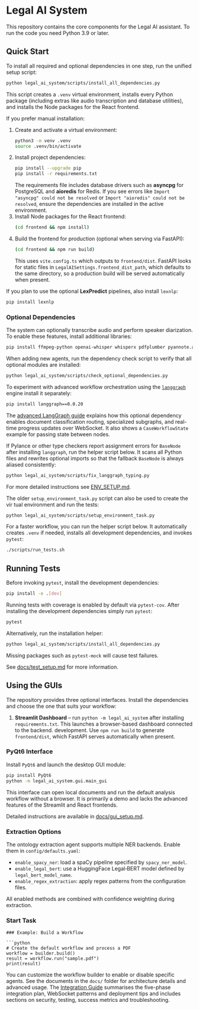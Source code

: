 # Legal AI System

This repository contains the core components for the Legal AI assistant. To run the code you need Python 3.9 or later.

## Quick Start

To install all required and optional dependencies in one step, run the unified setup script:

```bash
python legal_ai_system/scripts/install_all_dependencies.py
```

This script creates a `.venv` virtual environment, installs every Python package (including extras like audio transcription and database utilities), and installs the Node packages for the React frontend.

If you prefer manual installation:
1. Create and activate a virtual environment:
   ```bash
   python3 -m venv .venv
   source .venv/bin/activate
   ```
2. Install project dependencies:
   ```bash
   pip install --upgrade pip
   pip install -r requirements.txt
   ```
   The requirements file includes database drivers such as **asyncpg** for PostgreSQL and **aioredis** for Redis. If you see errors like `Import "asyncpg" could not be resolved` or `Import "aioredis" could not be resolved`, ensure the dependencies are installed in the active environment.
3. Install Node packages for the React frontend:
   ```bash
   (cd frontend && npm install)
   ```
4. Build the frontend for production (optional when serving via FastAPI):
   ```bash
   (cd frontend && npm run build)
   ```
   This uses `vite.config.ts` which outputs to `frontend/dist`. FastAPI looks for
   static files in `LegalAISettings.frontend_dist_path`, which defaults to the same directory,
   so a production build will be served automatically when present.

If you plan to use the optional **LexPredict** pipelines, also install `lexnlp`:
```bash
pip install lexnlp
```

### Optional Dependencies

The system can optionally transcribe audio and perform speaker diarization. To
enable these features, install additional libraries:

```bash
pip install ffmpeg-python openai-whisper whisperx pdfplumber pyannote.audio
```

When adding new agents, run the dependency check script to verify that all
optional modules are installed:

```bash
python legal_ai_system/scripts/check_optional_dependencies.py
```

To experiment with advanced workflow orchestration using the
[`langgraph`](https://pypi.org/project/langgraph/) engine install it
separately:

```bash
pip install langgraph==0.0.20
```

The [advanced LangGraph guide](docs/advanced_langgraph.md) explains how this
optional dependency enables document classification routing, specialized
subgraphs, and real-time progress updates over WebSocket. It also shows a
`CaseWorkflowState` example for passing state between nodes.

If Pylance or other type checkers report assignment errors for ``BaseNode``
after installing ``langgraph``, run the helper script below. It scans all Python
files and rewrites optional imports so that the fallback ``BaseNode`` is always
aliased consistently:

```bash
python legal_ai_system/scripts/fix_langgraph_typing.py
```

For more detailed instructions see [ENV_SETUP.md](docs/ENV_SETUP.md).

The older `setup_environment_task.py` script can also be used to create the vir
tual environment and run the tests:
```bash
python legal_ai_system/scripts/setup_environment_task.py
```
For a faster workflow, you can run the helper script below. It automatically
creates `.venv` if needed, installs all development dependencies, and invokes
`pytest`:

```bash
./scripts/run_tests.sh
```

## Running Tests

Before invoking `pytest`, install the development dependencies:

```bash
pip install -e .[dev]
```

Running tests with coverage is enabled by default via `pytest-cov`. After
installing the development dependencies simply run `pytest`:

```bash
pytest
```

Alternatively, run the installation helper:

```bash
python legal_ai_system/scripts/install_all_dependencies.py
```

Missing packages such as `pytest-mock` will cause test failures.

See [docs/test_setup.md](docs/test_setup.md) for more information.

## Using the GUIs

The repository provides three optional interfaces. Install the dependencies and
choose the one that suits your workflow:

1. **Streamlit Dashboard** – run `python -m legal_ai_system` after installing
   `requirements.txt`. This launches a browser-based dashboard connected to the
   backend.
   development. Use `npm run build` to generate `frontend/dist`, which FastAPI
   serves automatically when present.

### PyQt6 Interface

Install `PyQt6` and launch the desktop GUI module:

```bash
pip install PyQt6
python -m legal_ai_system.gui.main_gui
```

This interface can open local documents and run the default analysis workflow
without a browser. It is primarily a demo and lacks the advanced features of the
Streamlit and React frontends.

Detailed instructions are available in [docs/gui_setup.md](docs/gui_setup.md).

### Extraction Options

The ontology extraction agent supports multiple NER backends. Enable them in
`config/defaults.yaml`:

- `enable_spacy_ner`: load a spaCy pipeline specified by `spacy_ner_model`.
- `enable_legal_bert`: use a HuggingFace Legal‑BERT model defined by
  `legal_bert_model_name`.
- `enable_regex_extraction`: apply regex patterns from the configuration files.

All enabled methods are combined with confidence weighting during extraction.


### Start Task


```
### Example: Build a Workflow

```python
# Create the default workflow and process a PDF
workflow = builder.build()
result = workflow.run("sample.pdf")
print(result)
```

You can customize the workflow builder to enable or disable specific agents.
See the documents in the `docs/` folder for architecture details and advanced
usage. The [Integration Guide](docs/integration_plan.md) summarises the
five-phase integration plan, WebSocket patterns and deployment tips and
includes sections on security, testing, success metrics and troubleshooting.
